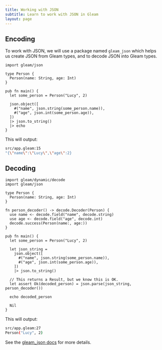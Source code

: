 ```yaml
---
title: Working with JSON
subtitle: Learn to work with JSON in Gleam
layout: page
---
```

## Encoding

To work with JSON, we will use a package named `gleam_json` which helps us create JSON from Gleam types, and to decode JSON into Gleam types.
```gleam
import gleam/json

type Person {
  Person(name: String, age: Int)
}

pub fn main() {
  let some_person = Person("Lucy", 2)

  json.object([
    #("name", json.string(some_person.name)),
    #("age", json.int(some_person.age)),
  ])
  |> json.to_string()
  |> echo
}
```

This will output:
```sh
src/app.gleam:15
"{\"name\":\"Lucy\",\"age\":2}
```

## Decoding

```gleam
import gleam/dynamic/decode
import gleam/json

type Person {
  Person(name: String, age: Int)
}

fn person_decoder() -> decode.Decoder(Person) {
  use name <- decode.field("name", decode.string)
  use age <- decode.field("age", decode.int)
  decode.success(Person(name:, age:))
}

pub fn main() {
  let some_person = Person("Lucy", 2)

  let json_string =
    json.object([
      #("name", json.string(some_person.name)),
      #("age", json.int(some_person.age)),
    ])
    |> json.to_string()

  // This returns a Result, but we know this is OK.
  let assert Ok(decoded_person) = json.parse(json_string, person_decoder())

  echo decoded_person

  Nil
}
```

This will output:
```sh
src/app.gleam:27
Person("Lucy", 2)
```

See the [gleam_json docs](https://hexdocs.pm/gleam_json/) for more details.
